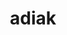 ---
title: "adiak"
layout: cache
categories: [package, develop]
meta: {"compilers": ["gcc@=11.4.0", "gcc@=7.3.1", "gcc@=7.5.0", "gcc@=9.4.0", "oneapi@=2024.2.1"], "num_specs": 47, "num_specs_by_stack": {"e4s": 9, "e4s-neoverse-v2": 5, "e4s-neoverse_v1": 3, "e4s-oneapi": 4, "e4s-power": 1, "e4s-rocm-external": 5, "radiuss": 5, "radiuss-aws": 4, "radiuss-aws-aarch64": 4, "root": 47}, "oss": ["amzn2", "ubuntu18.04", "ubuntu20.04", "ubuntu22.04"], "platforms": ["linux"], "stacks": ["e4s", "e4s-neoverse-v2", "e4s-neoverse_v1", "e4s-oneapi", "e4s-power", "e4s-rocm-external", "radiuss", "radiuss-aws", "radiuss-aws-aarch64", "root"], "targets": ["aarch64", "neoverse_v1", "neoverse_v2", "ppc64le", "x86_64_v3"], "versions": ["0.4.1"]}
spec_details: [{"compiler": "gcc@=11.4.0", "hash": "237iw76ru53gd27fqkkwmw7vzvbluum6", "os": "ubuntu22.04", "platform": "linux", "size": "-", "stacks": ["e4s", "root"], "target": "x86_64_v3", "variants": ["build_system=cmake", "build_type=Release", "generator=make", "~ipo", "+mpi", "+shared"], "versions": ["0.4.1"]}, {"compiler": "gcc@=7.5.0", "hash": "36rkrml6laamz5onmhk23s2dwgzodd2v", "os": "ubuntu18.04", "platform": "linux", "size": "-", "stacks": ["root"], "target": "x86_64_v3", "variants": ["build_system=cmake", "build_type=Release", "generator=make", "~ipo", "+mpi", "+shared"], "versions": ["0.4.1"]}, {"compiler": "gcc@=11.4.0", "hash": "3cp4dcmthsddr6dwti6svqhhl5olfanf", "os": "ubuntu22.04", "platform": "linux", "size": "-", "stacks": ["e4s-rocm-external", "root"], "target": "x86_64_v3", "variants": ["build_system=cmake", "build_type=Release", "generator=make", "~ipo", "+mpi", "+shared"], "versions": ["0.4.1"]}, {"compiler": "gcc@=11.4.0", "hash": "3orniedi746p75bduus7d7zezeuweenc", "os": "ubuntu22.04", "platform": "linux", "size": "-", "stacks": ["e4s-neoverse_v1", "root"], "target": "neoverse_v1", "variants": ["build_system=cmake", "build_type=Release", "generator=make", "~ipo", "+mpi", "+shared"], "versions": ["0.4.1"]}, {"compiler": "gcc@=7.3.1", "hash": "3p3fokjnnoupfywrtiu5j6jlktrcumyv", "os": "amzn2", "platform": "linux", "size": "-", "stacks": ["radiuss-aws", "root"], "target": "x86_64_v3", "variants": ["build_system=cmake", "build_type=Release", "generator=make", "~ipo", "+mpi", "+shared"], "versions": ["0.4.1"]}, {"compiler": "gcc@=11.4.0", "hash": "adofeduv55f647oy2g7rsxly25tt4nm5", "os": "ubuntu22.04", "platform": "linux", "size": "-", "stacks": ["e4s", "root"], "target": "x86_64_v3", "variants": ["build_system=cmake", "build_type=Release", "generator=make", "~ipo", "+mpi", "+shared"], "versions": ["0.4.1"]}, {"compiler": "gcc@=11.4.0", "hash": "bhwxrkflmfoegscimhaoy4f7zcwpyqtp", "os": "ubuntu22.04", "platform": "linux", "size": "-", "stacks": ["root"], "target": "x86_64_v3", "variants": ["build_system=cmake", "build_type=Release", "generator=make", "~ipo", "+mpi", "+shared"], "versions": ["0.4.1"]}, {"compiler": "gcc@=7.3.1", "hash": "bibb4yeydvdvjtjiwvo5epvirt24srae", "os": "amzn2", "platform": "linux", "size": "-", "stacks": ["radiuss-aws", "root"], "target": "x86_64_v3", "variants": ["build_system=cmake", "build_type=Release", "generator=make", "~ipo", "+mpi", "+shared"], "versions": ["0.4.1"]}, {"compiler": "gcc@=11.4.0", "hash": "c7glgvbz3m4y5zvs3qgzcs3hkaxqovd4", "os": "ubuntu22.04", "platform": "linux", "size": "-", "stacks": ["root"], "target": "neoverse_v2", "variants": ["build_system=cmake", "build_type=Release", "generator=make", "~ipo", "+mpi", "+shared"], "versions": ["0.4.1"]}, {"compiler": "gcc@=7.3.1", "hash": "derppwcjelylddr3qvxsoae64qmiyvqi", "os": "amzn2", "platform": "linux", "size": "-", "stacks": ["root"], "target": "aarch64", "variants": ["build_system=cmake", "build_type=Release", "generator=make", "~ipo", "+mpi", "+shared"], "versions": ["0.4.1"]}, {"compiler": "oneapi@=2024.2.1", "hash": "dmuyeohaqqoph42vqldkum62ebyuy5ys", "os": "ubuntu22.04", "platform": "linux", "size": "-", "stacks": ["e4s-oneapi", "root"], "target": "x86_64_v3", "variants": ["build_system=cmake", "build_type=Release", "generator=make", "~ipo", "+mpi", "+shared"], "versions": ["0.4.1"]}, {"compiler": "gcc@=9.4.0", "hash": "dug4qkmvyeewddhuddwlhk2qvvfkemzz", "os": "ubuntu20.04", "platform": "linux", "size": "-", "stacks": ["e4s-power", "root"], "target": "ppc64le", "variants": ["build_system=cmake", "build_type=Release", "generator=make", "~ipo", "+mpi", "+shared"], "versions": ["0.4.1"]}, {"compiler": "gcc@=11.4.0", "hash": "efdngdz6rgequ7mo7l7z7yzkv6usew2i", "os": "ubuntu22.04", "platform": "linux", "size": "-", "stacks": ["e4s-rocm-external", "root"], "target": "x86_64_v3", "variants": ["build_system=cmake", "build_type=Release", "generator=make", "~ipo", "+mpi", "+shared"], "versions": ["0.4.1"]}, {"compiler": "oneapi@=2024.2.1", "hash": "epczhzyah3taunoedpa2iwviovuwb4uv", "os": "ubuntu22.04", "platform": "linux", "size": "-", "stacks": ["e4s-oneapi", "root"], "target": "x86_64_v3", "variants": ["build_system=cmake", "build_type=Release", "generator=make", "~ipo", "+mpi", "+shared"], "versions": ["0.4.1"]}, {"compiler": "gcc@=7.3.1", "hash": "fi4hsd2n2mhrdb4oledxqx77i2arxhyp", "os": "amzn2", "platform": "linux", "size": "-", "stacks": ["root"], "target": "x86_64_v3", "variants": ["build_system=cmake", "build_type=Release", "generator=make", "~ipo", "+mpi", "+shared"], "versions": ["0.4.1"]}, {"compiler": "gcc@=7.5.0", "hash": "hrdlzinmdlp7m52shdnxjfn2g3ijsqrv", "os": "ubuntu18.04", "platform": "linux", "size": "-", "stacks": ["radiuss", "root"], "target": "x86_64_v3", "variants": ["build_system=cmake", "build_type=Release", "generator=make", "~ipo", "+mpi", "+shared"], "versions": ["0.4.1"]}, {"compiler": "gcc@=7.5.0", "hash": "i75d6g6f75uyv2su2lidpvfcr3b2u3zo", "os": "ubuntu18.04", "platform": "linux", "size": "-", "stacks": ["radiuss", "root"], "target": "x86_64_v3", "variants": ["build_system=cmake", "build_type=Release", "generator=make", "~ipo", "+mpi", "+shared"], "versions": ["0.4.1"]}, {"compiler": "gcc@=7.5.0", "hash": "i7iedojp3ecqhltwd6h7shb5z2rcxaqp", "os": "ubuntu18.04", "platform": "linux", "size": "-", "stacks": ["radiuss", "root"], "target": "x86_64_v3", "variants": ["build_system=cmake", "build_type=Release", "generator=make", "~ipo", "+mpi", "+shared"], "versions": ["0.4.1"]}, {"compiler": "gcc@=11.4.0", "hash": "ibp2zjer5lnzyv4pbakia5gakykirjkb", "os": "ubuntu22.04", "platform": "linux", "size": "-", "stacks": ["e4s", "root"], "target": "x86_64_v3", "variants": ["build_system=cmake", "build_type=Release", "generator=make", "~ipo", "+mpi", "+shared"], "versions": ["0.4.1"]}, {"compiler": "gcc@=11.4.0", "hash": "jccybblsyegldyskersvm4a4sfulmfzu", "os": "ubuntu22.04", "platform": "linux", "size": "-", "stacks": ["e4s", "root"], "target": "x86_64_v3", "variants": ["build_system=cmake", "build_type=Release", "generator=make", "~ipo", "+mpi", "+shared"], "versions": ["0.4.1"]}, {"compiler": "gcc@=7.3.1", "hash": "kvyn6cn6aewjhv22l24hfmr3nkhbahnq", "os": "amzn2", "platform": "linux", "size": "-", "stacks": ["radiuss-aws-aarch64", "root"], "target": "aarch64", "variants": ["build_system=cmake", "build_type=Release", "generator=make", "~ipo", "+mpi", "+shared"], "versions": ["0.4.1"]}, {"compiler": "gcc@=7.3.1", "hash": "ky2au4fmkxhelsrbc6sjfqt75vhderfy", "os": "amzn2", "platform": "linux", "size": "-", "stacks": ["radiuss-aws-aarch64", "root"], "target": "aarch64", "variants": ["build_system=cmake", "build_type=Release", "generator=make", "~ipo", "+mpi", "+shared"], "versions": ["0.4.1"]}, {"compiler": "gcc@=7.3.1", "hash": "kz3yhu4igmwfh64ij4z5d7dth7a34nq7", "os": "amzn2", "platform": "linux", "size": "-", "stacks": ["radiuss-aws", "root"], "target": "x86_64_v3", "variants": ["build_system=cmake", "build_type=Release", "generator=make", "~ipo", "+mpi", "+shared"], "versions": ["0.4.1"]}, {"compiler": "gcc@=7.5.0", "hash": "l6boxwd77ni2mj2ttpmgcs2nmahezqce", "os": "ubuntu18.04", "platform": "linux", "size": "-", "stacks": ["radiuss", "root"], "target": "x86_64_v3", "variants": ["build_system=cmake", "build_type=Release", "generator=make", "~ipo", "+mpi", "+shared"], "versions": ["0.4.1"]}, {"compiler": "oneapi@=2024.2.1", "hash": "msx23py5pyw3mzsqrb5p7dicb6b273jd", "os": "ubuntu22.04", "platform": "linux", "size": "-", "stacks": ["e4s-oneapi", "root"], "target": "x86_64_v3", "variants": ["build_system=cmake", "build_type=Release", "generator=make", "~ipo", "+mpi", "+shared"], "versions": ["0.4.1"]}, {"compiler": "gcc@=11.4.0", "hash": "ndahlpgalyop7sh723eux2wlur5adjbt", "os": "ubuntu22.04", "platform": "linux", "size": "-", "stacks": ["e4s-rocm-external", "root"], "target": "x86_64_v3", "variants": ["build_system=cmake", "build_type=Release", "generator=make", "~ipo", "+mpi", "+shared"], "versions": ["0.4.1"]}, {"compiler": "gcc@=11.4.0", "hash": "nist5yhe424gqfjkpysj3z2t5szq4zbt", "os": "ubuntu22.04", "platform": "linux", "size": "-", "stacks": ["root"], "target": "x86_64_v3", "variants": ["build_system=cmake", "build_type=Release", "generator=make", "~ipo", "+mpi", "+shared"], "versions": ["0.4.1"]}, {"compiler": "gcc@=7.3.1", "hash": "nldb6b26cjndrtpfaxexopxalenaoy47", "os": "amzn2", "platform": "linux", "size": "-", "stacks": ["radiuss-aws-aarch64", "root"], "target": "aarch64", "variants": ["build_system=cmake", "build_type=Release", "generator=make", "~ipo", "+mpi", "+shared"], "versions": ["0.4.1"]}, {"compiler": "gcc@=11.4.0", "hash": "nx47qvrtvxal25e5omwosnspuccw6edc", "os": "ubuntu22.04", "platform": "linux", "size": "-", "stacks": ["e4s-neoverse-v2", "root"], "target": "neoverse_v2", "variants": ["build_system=cmake", "build_type=Release", "generator=make", "~ipo", "+mpi", "+shared"], "versions": ["0.4.1"]}, {"compiler": "oneapi@=2024.2.1", "hash": "owxvnkjrbph7n6dta5bhj3beqngpz77r", "os": "ubuntu22.04", "platform": "linux", "size": "-", "stacks": ["root"], "target": "x86_64_v3", "variants": ["build_system=cmake", "build_type=Release", "generator=make", "~ipo", "+mpi", "+shared"], "versions": ["0.4.1"]}, {"compiler": "gcc@=11.4.0", "hash": "pdge765k5flybzctfbdnqpy6n4pofk6o", "os": "ubuntu22.04", "platform": "linux", "size": "-", "stacks": ["e4s", "root"], "target": "x86_64_v3", "variants": ["build_system=cmake", "build_type=Release", "generator=make", "~ipo", "+mpi", "+shared"], "versions": ["0.4.1"]}, {"compiler": "gcc@=11.4.0", "hash": "qoiws72uktqjdzyk74hqfzrwkofaqt4z", "os": "ubuntu22.04", "platform": "linux", "size": "-", "stacks": ["e4s-neoverse-v2", "root"], "target": "neoverse_v2", "variants": ["build_system=cmake", "build_type=Release", "generator=make", "~ipo", "+mpi", "+shared"], "versions": ["0.4.1"]}, {"compiler": "gcc@=11.4.0", "hash": "qupyatvs4wx2oatf2fztanttm5mebian", "os": "ubuntu22.04", "platform": "linux", "size": "-", "stacks": ["e4s", "root"], "target": "x86_64_v3", "variants": ["build_system=cmake", "build_type=Release", "generator=make", "~ipo", "+mpi", "+shared"], "versions": ["0.4.1"]}, {"compiler": "gcc@=11.4.0", "hash": "rdmdfnzibelvgmsaa6gmeyblola3gxz2", "os": "ubuntu22.04", "platform": "linux", "size": "-", "stacks": ["e4s", "root"], "target": "x86_64_v3", "variants": ["build_system=cmake", "build_type=Release", "generator=make", "~ipo", "+mpi", "+shared"], "versions": ["0.4.1"]}, {"compiler": "gcc@=11.4.0", "hash": "rxgygzj4icqlee6dnrhdc6uzhqyhfqt6", "os": "ubuntu22.04", "platform": "linux", "size": "-", "stacks": ["e4s-neoverse_v1", "root"], "target": "neoverse_v1", "variants": ["build_system=cmake", "build_type=Release", "generator=make", "~ipo", "+mpi", "+shared"], "versions": ["0.4.1"]}, {"compiler": "gcc@=11.4.0", "hash": "ry2xpcsb5psxtcz2ka4yzio3a26xodk6", "os": "ubuntu22.04", "platform": "linux", "size": "-", "stacks": ["e4s-rocm-external", "root"], "target": "x86_64_v3", "variants": ["build_system=cmake", "build_type=Release", "generator=make", "~ipo", "+mpi", "+shared"], "versions": ["0.4.1"]}, {"compiler": "gcc@=7.3.1", "hash": "s5qdxep2nq44gkbre72dojdxh4walrqt", "os": "amzn2", "platform": "linux", "size": "-", "stacks": ["radiuss-aws", "root"], "target": "x86_64_v3", "variants": ["build_system=cmake", "build_type=Release", "generator=make", "~ipo", "+mpi", "+shared"], "versions": ["0.4.1"]}, {"compiler": "gcc@=7.5.0", "hash": "she5wxtskj7iu5a7thp4tmil23t55xxm", "os": "ubuntu18.04", "platform": "linux", "size": "-", "stacks": ["radiuss", "root"], "target": "x86_64_v3", "variants": ["build_system=cmake", "build_type=Release", "generator=make", "~ipo", "+mpi", "+shared"], "versions": ["0.4.1"]}, {"compiler": "gcc@=7.3.1", "hash": "sloe2wmcttxc6orvoezs6g7isscwdryv", "os": "amzn2", "platform": "linux", "size": "-", "stacks": ["radiuss-aws-aarch64", "root"], "target": "aarch64", "variants": ["build_system=cmake", "build_type=Release", "generator=make", "~ipo", "+mpi", "+shared"], "versions": ["0.4.1"]}, {"compiler": "gcc@=11.4.0", "hash": "smfk3grfhas7f3yo7nfvaulywnvglrcy", "os": "ubuntu22.04", "platform": "linux", "size": "-", "stacks": ["e4s-neoverse-v2", "root"], "target": "neoverse_v2", "variants": ["build_system=cmake", "build_type=Release", "generator=make", "~ipo", "+mpi", "+shared"], "versions": ["0.4.1"]}, {"compiler": "gcc@=11.4.0", "hash": "szrrewheopy5x5ujdbydzlrdzafjn3rh", "os": "ubuntu22.04", "platform": "linux", "size": "-", "stacks": ["e4s-neoverse_v1", "root"], "target": "neoverse_v1", "variants": ["build_system=cmake", "build_type=Release", "generator=make", "~ipo", "+mpi", "+shared"], "versions": ["0.4.1"]}, {"compiler": "oneapi@=2024.2.1", "hash": "t7ltkwbrh6dmknvo5oustupr22zgcymp", "os": "ubuntu22.04", "platform": "linux", "size": "-", "stacks": ["e4s-oneapi", "root"], "target": "x86_64_v3", "variants": ["build_system=cmake", "build_type=Release", "generator=make", "~ipo", "+mpi", "+shared"], "versions": ["0.4.1"]}, {"compiler": "gcc@=11.4.0", "hash": "tya2mrpsfvs4aikf24kgnhly2q4a6v7o", "os": "ubuntu22.04", "platform": "linux", "size": "-", "stacks": ["e4s-neoverse-v2", "root"], "target": "neoverse_v2", "variants": ["build_system=cmake", "build_type=Release", "generator=make", "~ipo", "+mpi", "+shared"], "versions": ["0.4.1"]}, {"compiler": "gcc@=11.4.0", "hash": "u2abzopjxxdc5ze2k23ltrdoftbo2gqr", "os": "ubuntu22.04", "platform": "linux", "size": "-", "stacks": ["e4s", "root"], "target": "x86_64_v3", "variants": ["build_system=cmake", "build_type=Release", "generator=make", "~ipo", "+mpi", "+shared"], "versions": ["0.4.1"]}, {"compiler": "gcc@=11.4.0", "hash": "v7yitqlit3pbw7hgonz7gbyvuj62t7fj", "os": "ubuntu22.04", "platform": "linux", "size": "-", "stacks": ["e4s-rocm-external", "root"], "target": "x86_64_v3", "variants": ["build_system=cmake", "build_type=Release", "generator=make", "~ipo", "+mpi", "+shared"], "versions": ["0.4.1"]}, {"compiler": "gcc@=11.4.0", "hash": "z7t3itnpbriu546qbjz2dbhwumiwxjkf", "os": "ubuntu22.04", "platform": "linux", "size": "-", "stacks": ["e4s", "root"], "target": "x86_64_v3", "variants": ["build_system=cmake", "build_type=Release", "generator=make", "~ipo", "+mpi", "+shared"], "versions": ["0.4.1"]}, {"compiler": "gcc@=11.4.0", "hash": "zvjpwldborvz3hpjh44mlm33laawn5yu", "os": "ubuntu22.04", "platform": "linux", "size": "-", "stacks": ["e4s-neoverse-v2", "root"], "target": "neoverse_v2", "variants": ["build_system=cmake", "build_type=Release", "generator=make", "~ipo", "+mpi", "+shared"], "versions": ["0.4.1"]}]
---